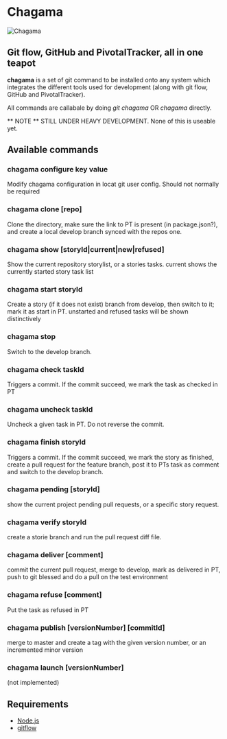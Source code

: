 Chagama
========

![Chagama](http://www.japonisme-arts.com/items/828276/catphoto.jpg)

Git flow, GitHub and PivotalTracker, all in one teapot
------------------------------------------------------

**chagama** is a set of git command to be installed onto any system which
integrates the different tools used for development (along with git flow,
GitHub and PivotalTracker).

All commands are callabale by doing *git chagama* OR *chagama* directly.

** NOTE ** STILL UNDER HEAVY DEVELOPMENT. None of this is useable yet.

Available commands
-------------------

### chagama configure key value ###

Modify chagama configuration in locat git user config. Should not normally be required

### chagama clone [repo] ###

Clone the directory, make sure the link to PT is present (in package.json?), and create a local develop branch synced with the repos one.

### chagama show [storyId|current|new|refused] ###

Show the current repository storylist, or a stories tasks. current shows the currently started story task list

### chagama start storyId ###

Create a story (if it does not exist) branch from develop, then switch to it; mark it as start in PT. unstarted and refused tasks will be shown distinctively

### chagama stop ###

Switch to the develop branch.

### chagama check taskId ###

Triggers a commit. If the commit succeed, we mark the task as checked in PT

### chagama uncheck taskId ###

Uncheck a given task in PT. Do not reverse the commit.

### chagama finish storyId ###

Triggers a commit. If the commit succeed, we mark the story as finished,
create a pull request for the feature branch, post it to PTs task as comment and switch to the develop branch.

### chagama pending [storyId] ###

show the current project pending pull requests, or a specific story request.

### chagama verify storyId ###

create a storie branch and run the pull request diff file.

### chagama deliver [comment] ###

commit the current pull request, merge to develop, mark as delivered in PT, push to git blessed and do a pull on the test environment

### chagama refuse [comment] ###

Put the task as refused in PT

### chagama publish [versionNumber] [commitId] ###

merge to master and create a tag with the given version number, or an incremented minor version

### chagama launch [versionNumber] ###

(not implemented)

Requirements
-------------

* [Node.js]
* [gitflow]

[gitflow]: https://github.com/nvie/gitflow
[Node.js]: http://nodejs.org/
